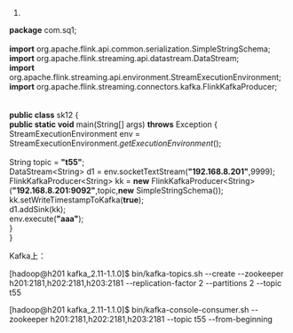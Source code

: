1.

**package** com.sq1;\
\
**import**
org.apache.flink.api.common.serialization.SimpleStringSchema;\
**import** org.apache.flink.streaming.api.datastream.DataStream;\
**import**
org.apache.flink.streaming.api.environment.StreamExecutionEnvironment;\
**import**
org.apache.flink.streaming.connectors.kafka.FlinkKafkaProducer;\
\
\
**public class** sk12 {\
**public static void** main(String\[\] args) **throws** Exception {\
StreamExecutionEnvironment env =
StreamExecutionEnvironment.*getExecutionEnvironment*();\
\
String topic = **"t55"**;\
DataStream&lt;String&gt; d1 =
env.socketTextStream(**"192.168.8.201"**,9999);\
FlinkKafkaProducer&lt;String&gt; kk = **new**
FlinkKafkaProducer&lt;String&gt;(**"192.168.8.201:9092"**,topic,**new**
SimpleStringSchema());\
kk.setWriteTimestampToKafka(**true**);\
d1.addSink(kk);\
env.execute(**"aaa"**);\
}\
}

Kafka上：

\[hadoop@h201 kafka\_2.11-1.1.0\]\$ bin/kafka-topics.sh --create
--zookeeper h201:2181,h202:2181,h203:2181 --replication-factor 2
--partitions 2 --topic t55

\[hadoop@h201 kafka\_2.11-1.1.0\]\$ bin/kafka-console-consumer.sh
--zookeeper h201:2181,h202:2181,h203:2181 --topic t55 --from-beginning
